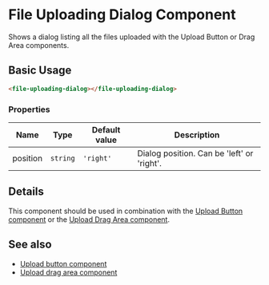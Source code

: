 # File Uploading Dialog Component

Shows a dialog listing all the files uploaded with the Upload Button or Drag Area components.

## Basic Usage

```html
<file-uploading-dialog></file-uploading-dialog>
```

### Properties

| Name | Type | Default value | Description |
| ---- | ---- | ------------- | ----------- |
| position | `string` | `'right'` | Dialog position. Can be 'left' or 'right'.  |

## Details

This component should be used in combination with the
[Upload Button component](upload-button.component.md) or the
[Upload Drag Area component](upload-drag-area.component.md).

## See also

-   [Upload button component](upload-button.component.md)
-   [Upload drag area component](upload-drag-area.component.md)
